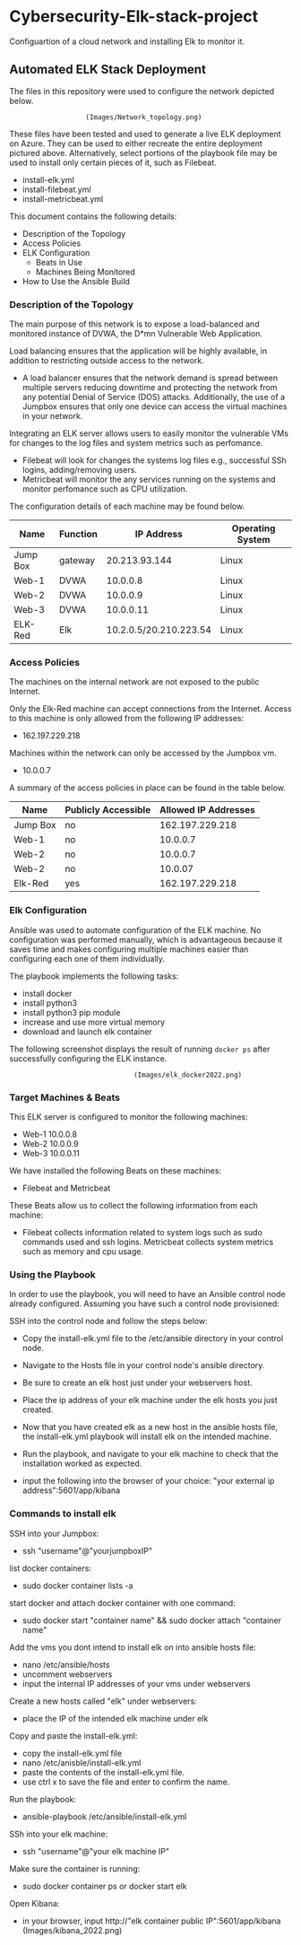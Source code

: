 # Cybersecurity-Elk-stack-project
Configuartion of a cloud network and installing Elk to monitor it. 
## Automated ELK Stack Deployment

The files in this repository were used to configure the network depicted below.

                       (Images/Network_topology.png)

These files have been tested and used to generate a live ELK deployment on Azure. They can be used to either recreate the entire deployment pictured above. Alternatively, select portions of the playbook file may be used to install only certain pieces of it, such as Filebeat.

  - install-elk.yml
  - install-filebeat.yml
  - install-metricbeat.yml

This document contains the following details:
- Description of the Topology
- Access Policies
- ELK Configuration
  - Beats in Use
  - Machines Being Monitored
- How to Use the Ansible Build


### Description of the Topology

The main purpose of this network is to expose a load-balanced and monitored instance of DVWA, the D*mn Vulnerable Web Application.

Load balancing ensures that the application will be highly available, in addition to restricting outside access to the network.

- A load balancer ensures that the network demand is spread between multiple servers reducing downtime and protecting the network from any potential Denial of Service (DOS) attacks. Additionally, the use of a Jumpbox ensures that only one device can access the virtual machines in your network. 

Integrating an ELK server allows users to easily monitor the vulnerable VMs for changes to the log files and system metrics such as perfomance. 
- Filebeat will look for changes the systems log files e.g., successful SSh logins, adding/removing users. 
- Metricbeat will monitor the any services running on the systems and monitor perfomance such as CPU utilization. 

The configuration details of each machine may be found below.


| Name     | Function | IP Address | Operating System |
|----------|----------|------------|------------------|
| Jump Box | gateway  |20.213.93.144   | Linux        |
| Web-1    |  DVWA    |  10.0.0.8          | Linux            |
| Web-2    |  DVWA    |  10.0.0.9        | Linux            |
| Web-3    |  DVWA    |  10.0.0.11        | Linux            |
| ELK-Red  |  Elk     |  10.2.0.5/20.210.223.54  | Linux            |
### Access Policies

The machines on the internal network are not exposed to the public Internet. 

Only the Elk-Red machine can accept connections from the Internet. Access to this machine is only allowed from the following IP addresses:
- 162.197.229.218

Machines within the network can only be accessed by the Jumpbox vm.
- 10.0.0.7

A summary of the access policies in place can be found in the table below.

| Name     | Publicly Accessible | Allowed IP Addresses |
|----------|---------------------|----------------------|
| Jump Box | no                  | 162.197.229.218      |
| Web-1    | no                  | 10.0.0.7             |
| Web-2    | no                  | 10.0.0.7             |
| Web-2    | no                  | 10.0.07              |
| Elk-Red  | yes                 | 162.197.229.218      |
### Elk Configuration

Ansible was used to automate configuration of the ELK machine. No configuration was performed manually, which is advantageous because it saves time and makes configuring multiple machines easier than configuring each one of them individually.

The playbook implements the following tasks:
- install docker 
- install python3
- install python3 pip module
- increase and use more virtual memory
- download and launch elk container

The following screenshot displays the result of running `docker ps` after successfully configuring the ELK instance.

                                   (Images/elk_docker2022.png)

### Target Machines & Beats
This ELK server is configured to monitor the following machines:
- Web-1 10.0.0.8
- Web-2 10.0.0.9
- Web-3 10.0.0.11

We have installed the following Beats on these machines:
- Filebeat and Metricbeat

These Beats allow us to collect the following information from each machine:
- Filebeat collects information related to system logs such as sudo commands used and ssh logins. Metricbeat collects system metrics such as memory and cpu usage. 
### Using the Playbook
In order to use the playbook, you will need to have an Ansible control node already configured. Assuming you have such a control node provisioned: 

SSH into the control node and follow the steps below:
- Copy the install-elk.yml  file to the /etc/ansible directory in your control node. 
- Navigate to the Hosts file in your control node's ansible directory.
- Be sure to create an elk host just under your webservers host.
- Place the ip address of your elk machine under the elk hosts you just created.
- Now that you have created elk as a new host in the ansible hosts file, the install-elk.yml playbook will install elk on the intended machine.
- Run the playbook, and navigate to your elk machine to check that the installation worked as expected.

- input the following into the browser of your choice: "your external ip address":5601/app/kibana

### Commands to install elk
SSH into your Jumpbox:
- ssh "username"@"yourjumpboxIP"

list docker containers:
- sudo docker container lists -a 

start docker and attach docker container with one command:
- sudo docker start "container name" && sudo docker attach "container name"

Add the vms you dont intend to install elk on into ansible hosts file:
- nano /etc/ansible/hosts
- uncomment webservers
- input the internal IP addresses of your vms under webservers

Create a new hosts called "elk" under webservers:
- place the IP of the intended elk machine under elk

Copy and paste the install-elk.yml:
- copy the install-elk.yml file
- nano /etc/anisble/install-elk.yml
- paste the contents of the install-elk.yml file.
- use ctrl x to save the file and enter to confirm the name.

Run the playbook:
- ansible-playbook /etc/ansible/install-elk.yml

SSh into your elk machine:
- ssh "username"@"your elk machine IP"

Make sure the container is running:
- sudo docker container ps or docker start elk

Open Kibana:
- in your browser, input http://"elk container public IP":5601/app/kibana
                                 (Images/kibana_2022.png)

